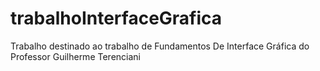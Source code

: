 # trabalhoInterfaceGrafica
Trabalho destinado ao trabalho de Fundamentos De Interface Gráfica do Professor Guilherme Terenciani
